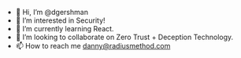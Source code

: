 - 👋 Hi, I’m @dgershman
- 👀 I’m interested in Security!
- 🌱 I’m currently learning React.
- 💞️ I’m looking to collaborate on Zero Trust + Deception Technology.
- 📫 How to reach me danny@radiusmethod.com

<!---
dgershman/dgershman is a ✨ special ✨ repository because its `README.md` (this file) appears on your GitHub profile.
You can click the Preview link to take a look at your changes.
--->
